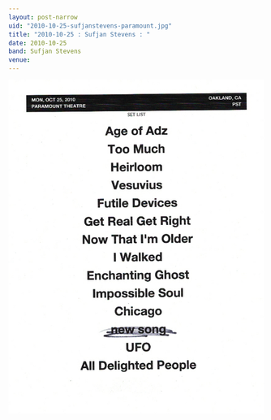 ```yaml
---
layout: post-narrow
uid: "2010-10-25-sufjanstevens-paramount.jpg"
title: "2010-10-25 : Sufjan Stevens : "
date: 2010-10-25
band: Sufjan Stevens
venue: 
---
```


<div class="showcase">
  <img src="/img/2010/10/20101025-SufjanStevens-Paramount.jpg" alt="2010-10-25-sufjanstevens-paramount.jpg">
</div>
